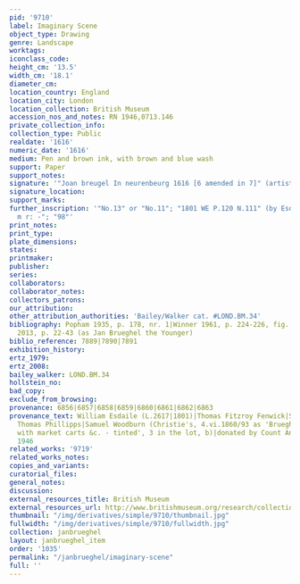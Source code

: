 ```yaml
---
pid: '9710'
label: Imaginary Scene
object_type: Drawing
genre: Landscape
worktags:
iconclass_code:
height_cm: '13.5'
width_cm: '18.1'
diameter_cm:
location_country: England
location_city: London
location_collection: British Museum
accession_nos_and_notes: RN 1946,0713.146
private_collection_info:
collection_type: Public
realdate: '1616'
numeric_date: '1616'
medium: Pen and brown ink, with brown and blue wash
support: Paper
support_notes:
signature: '"Joan breugel In neurenbeurg 1616 [6 amended in 7]" (artist''s hand?)'
signature_location:
support_marks:
further_inscription: '"No.13" or "No.11"; "1801 WE P.120 N.111" (by Esdaile); "/am:
  m r: -"; "98"'
print_notes:
print_type:
plate_dimensions:
states:
printmaker:
publisher:
series:
collaborators:
collaborator_notes:
collectors_patrons:
our_attribution:
other_attribution_authorities: 'Bailey/Walker cat. #LOND.BM.34'
bibliography: Popham 1935, p. 178, nr. 1|Winner 1961, p. 224-226, fig. 34 (as falsification)|Camp
  2013, p. 22-43 (as Jan Brueghel the Younger)
biblio_reference: 7889|7890|7891
exhibition_history:
ertz_1979:
ertz_2008:
bailey_walker: LOND.BM.34
hollstein_no:
bad_copy:
exclude_from_browsing:
provenance: 6856|6857|6858|6859|6860|6861|6862|6863
provenance_text: William Esdaile (L.2617|1801)|Thomas Fitzroy Fenwick|Sir Thomas Lawrence|Sir
  Thomas Phillipps|Samuel Woodburn (Christie's, 4.vi.1860/93 as 'Brueghel - Landscapes,
  with market carts &c. - tinted', 3 in the lot, b)|donated by Count Antoine Seilern,
  1946
related_works: '9719'
related_works_notes:
copies_and_variants:
curatorial_files:
general_notes:
discussion:
external_resources_title: British Museum
external_resources_url: http://www.britishmuseum.org/research/collection_online/collection_object_details.aspx
thumbnail: "/img/derivatives/simple/9710/thumbnail.jpg"
fullwidth: "/img/derivatives/simple/9710/fullwidth.jpg"
collection: janbrueghel
layout: janbrueghel_item
order: '1035'
permalink: "/janbrueghel/imaginary-scene"
full: ''
---
```

